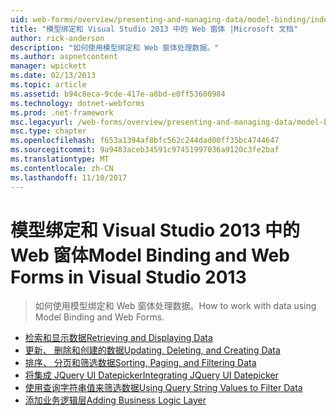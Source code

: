 ```yaml
---
uid: web-forms/overview/presenting-and-managing-data/model-binding/index
title: "模型绑定和 Visual Studio 2013 中的 Web 窗体 |Microsoft 文档"
author: rick-anderson
description: "如何使用模型绑定和 Web 窗体处理数据。"
ms.author: aspnetcontent
manager: wpickett
ms.date: 02/13/2013
ms.topic: article
ms.assetid: b94c8eca-9cde-417e-a8bd-e0ff53600984
ms.technology: dotnet-webforms
ms.prod: .net-framework
msc.legacyurl: /web-forms/overview/presenting-and-managing-data/model-binding
msc.type: chapter
ms.openlocfilehash: f653a1394af8bfc562c244dad00ff35bc4744647
ms.sourcegitcommit: 9a9483aceb34591c97451997036a9120c3fe2baf
ms.translationtype: MT
ms.contentlocale: zh-CN
ms.lasthandoff: 11/10/2017
---
```

<a name="model-binding-and-web-forms-in-visual-studio-2013"></a><span data-ttu-id="0291d-103">模型绑定和 Visual Studio 2013 中的 Web 窗体</span><span class="sxs-lookup"><span data-stu-id="0291d-103">Model Binding and Web Forms in Visual Studio 2013</span></span>
====================
> <span data-ttu-id="0291d-104">如何使用模型绑定和 Web 窗体处理数据。</span><span class="sxs-lookup"><span data-stu-id="0291d-104">How to work with data using Model Binding and Web Forms.</span></span>


- [<span data-ttu-id="0291d-105">检索和显示数据</span><span class="sxs-lookup"><span data-stu-id="0291d-105">Retrieving and Displaying Data</span></span>](retrieving-data.md)
- [<span data-ttu-id="0291d-106">更新、 删除和创建的数据</span><span class="sxs-lookup"><span data-stu-id="0291d-106">Updating, Deleting, and Creating Data</span></span>](updating-deleting-and-creating-data.md)
- [<span data-ttu-id="0291d-107">排序、 分页和筛选数据</span><span class="sxs-lookup"><span data-stu-id="0291d-107">Sorting, Paging, and Filtering Data</span></span>](sorting-paging-and-filtering-data.md)
- [<span data-ttu-id="0291d-108">将集成 JQuery UI Datepicker</span><span class="sxs-lookup"><span data-stu-id="0291d-108">Integrating JQuery UI Datepicker</span></span>](integrating-jquery-ui.md)
- [<span data-ttu-id="0291d-109">使用查询字符串值来筛选数据</span><span class="sxs-lookup"><span data-stu-id="0291d-109">Using Query String Values to Filter Data</span></span>](using-query-string-values-to-retrieve-data.md)
- [<span data-ttu-id="0291d-110">添加业务逻辑层</span><span class="sxs-lookup"><span data-stu-id="0291d-110">Adding Business Logic Layer</span></span>](adding-business-logic-layer.md)
